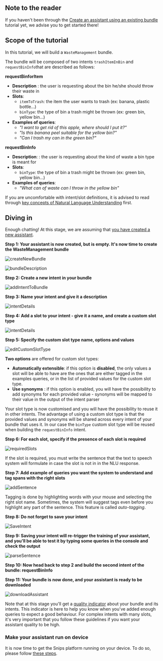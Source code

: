 ## Note to the reader

If you haven't been through the [Create an assistant using an existing bundle](https://github.com/snipsco/snips-platform-documentation/wiki/2.-Create-an-assistant-using-an-existing-bundle) tutorial yet, we advise you to get started there!

## Scope of the tutorial

In this tutorial, we will build a `WasteManagement` bundle.

The bundle will be composed of two intents `trashItemInBin` and `requestBinInfo`that are described as follows:

**requestBinforItem**

* **Description** : the user is requesting about the bin he/she should throw their waste in
* **Slots**:
  * `itemToTrash`: the item the user wants to trash \(ex: banana, plastic bottle…\)
  * `binType`: the type of bin a trash might be thrown \(ex: green bin, yellow bin...\)
* **Examples of queries**:
  * _"I want to get rid of this apple, where should I put it?"_
  * _"Is this banana peel suitable for the yellow bin?"_
  * _"Can I trash my can in the green bin?"_

**requestBinInfo**

* **Description**: : the user is requesting about the kind of waste a bin type is meant for
* **Slots**:
  * `binType`: the type of bin a trash might be thrown \(ex: green bin, yellow bin...\)
* **Examples of queries**:
  * _"What can of waste can I throw in the yellow bin"_

If you are uncomfortable with intent/slot definitions, it is advised to read through [key concepts of Natural Language Understanding](https://github.com/snipsco/snips-platform-documentation/wiki/5.-Learn-more:-Key-Concepts#3-natural-language-understanding) first.

## Diving in

Enough chatting! At this stage, we are assuming that [you have created a new assistant](https://github.com/snipsco/snips-platform-documentation/wiki/2.-Create-an-assistant-using-an-existing-bundle#step-1-import-the-snips-weather-bundle-from-the-bundle-store).

**Step 1: Your assistant is now created, but is empty. It's now time to create the WasteManagement bundle**

![createNewBundle](https://github.com/snipsco/snips-platform-documentation/wiki/images/customBundle/createNewBundle.png)

![bundleDescription](https://github.com/snipsco/snips-platform-documentation/wiki/images/customBundle/bundleDescription.png)

**Step 2: Create a new intent in your bundle**

![addIntentToBundle](https://github.com/snipsco/snips-platform-documentation/wiki/images/customBundle/addIntentToBundle.png)

**Step 3: Name your intent and give it a description**

![intentDetails](https://github.com/snipsco/snips-platform-documentation/wiki/images/customBundle/intentDetails.png)

**Step 4: Add a slot to your intent - give it a name, and create a custom slot type**

![intentDetails](https://github.com/snipsco/snips-platform-documentation/wiki/images/customBundle/addSlot.png)

**Step 5: Specify the custom slot type name, options and values**

![editCustomSlotType](https://github.com/snipsco/snips-platform-documentation/wiki/images/customBundle/editCustomSlotType.png)

**Two options** are offered for custom slot types:

* **Automatically extensible**: if this option is **disabled**, the only values a slot will be able to have are the ones that are either tagged in the examples queries, or in the list of provided values for the custom slot type.
* **Use synonyms** : if this option is enabled, you will have the possibility to add synonyms for each provided value - synonyms will be mapped to their value in the output of the intent parser

Your slot type is now customised and you will have the possibility to reuse it in other intents. The advantage of using a custom slot type is that the provided values and synonyms will be shared across every intent of your bundle that uses it. In our case the `binType` custom slot type will be reused when building the `requestBinInfo` intent.

**Step 6: For each slot, specify if the presence of each slot is required**

![requiredSlots](https://github.com/snipsco/snips-platform-documentation/wiki/images/customBundle/requiredSlots.png)

If the slot is required, you must write the sentence that the text to speech system will formulate in case the slot is not in in the NLU response.

**Step 7: Add example of queries you want the system to understand and tag spans with the right slots**

![addSentence](https://github.com/snipsco/snips-platform-documentation/wiki/images/customBundle/addSentence.png)

Tagging is done by highlighting words with your mouse and selecting the right slot name. Sometimes, the system will suggest tags even before you highlight any part of the sentence. This feature is called _auto-tagging_.

**Step 8: Do not forget to save your intent**

![SaveIntent](https://github.com/snipsco/snips-platform-documentation/wiki/images/customBundle/SaveIntent.png)

**Step 9: Saving your intent will re-trigger the training of your assistant, and you'll be able to test it by typing some queries in the console and check the output**

![parseSentence](https://github.com/snipsco/snips-platform-documentation/wiki/images/customBundle/parseSentence.png)

**Step 10: Now head back to step 2 and build the second intent of the bundle: requestBinInfo**

**Step 11: Your bundle is now done, and your assistant is ready to be downloaded**

![downloadAssistant](https://github.com/snipsco/snips-platform-documentation/wiki/images/customBundle/downloadAssistant.png)

Note that at this stage you'll get a [quality indicator](https://github.com/snipsco/snips-platform-documentation/wiki/4.-Aim-for-quality#quality-indicators) about your bundle and its intents. This indicator is here to help you know when you've added enough queries to expect a good behaviour. For complex intents with many slots, it's very important that you follow these guidelines if you want your assistant quality to be high.

### Make your assistant run on device

It is now time to get the Snips platform running on your device. To do so, please follow [these steps](https://github.com/snipsco/snips-platform-documentation/wiki/2.-Create-an-assistant-using-an-existing-bundle#step-2-download-your-assistant).

